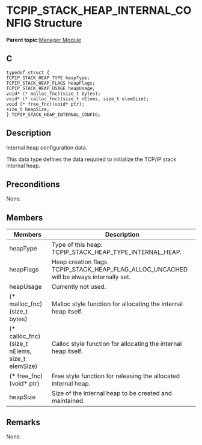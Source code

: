 # TCPIP\_STACK\_HEAP\_INTERNAL\_CONFIG Structure

**Parent topic:**[Manager Module](GUID-B37C4F4C-DC2D-48D9-9909-AACBA987B57A.md)

## C

```
typedef struct {
TCPIP_STACK_HEAP_TYPE heapType;
TCPIP_STACK_HEAP_FLAGS heapFlags;
TCPIP_STACK_HEAP_USAGE heapUsage;
void* (* malloc_fnc)(size_t bytes);
void* (* calloc_fnc)(size_t nElems, size_t elemSize);
void (* free_fnc)(void* ptr);
size_t heapSize;
} TCPIP_STACK_HEAP_INTERNAL_CONFIG;
```

## Description

Internal heap configuration data.

This data type defines the data required to initialize the TCP/IP stack internal heap.

## Preconditions

None.

## Members

|Members|Description|
|-------|-----------|
|heapType|Type of this heap: TCPIP\_STACK\_HEAP\_TYPE\_INTERNAL\_HEAP.|
|heapFlags|Heap creation flags TCPIP\_STACK\_HEAP\_FLAG\_ALLOC\_UNCACHED will be always internally set.|
|heapUsage|Currently not used.|
|\(\* malloc\_fnc\)\(size\_t bytes\)|Malloc style function for allocating the internal heap itself.|
|\(\* calloc\_fnc\)\(size\_t nElems, size\_t elemSize\)|Calloc style function for allocating the internal heap itself.|
|\(\* free\_fnc\)\(void\* ptr\)|Free style function for releasing the allocated internal heap.|
|heapSize|Size of the internal heap to be created and maintained.|

## Remarks

None.

